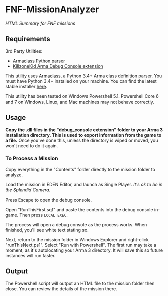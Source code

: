 # FNF-MissionAnalyzer
*HTML Summary for FNF missions*

## Requirements

3rd Party Utilities:
* [Armaclass Python parser](https://github.com/overfl0/Armaclass)
* [KillzoneKid Arma Debug Console extension](http://killzonekid.com/arma-console-extension-debug_console-dll-v3-0/)


This utility uses [Armaclass](https://github.com/overfl0/Armaclass), a Python 3.4+ Arma class definition parser. You must have Python 3.4+ installed on your machine. You can find the latest stable installer [here](https://www.python.org/downloads/).

This utility has been tested on Windows Powershell 5.1. Powershell Core 6 and 7 on Windows, Linux, and Mac machines may not behave correctly.

## Usage

**Copy the .dll files in the "debug_console extension" folder to your Arma 3 installation directory. This is used to export information from the game to a file.**
Once you've done this, unless the directory is wiped or moved, you won't need to do it again.

### To Process a Mission
Copy everything in the "Contents" folder directly to the mission folder to analyze.

Load the mission in EDEN Editor, and launch as Single Player. _It's ok to be in the Splendid Camera._

Press Escape to open the debug console.

Open "RunThisFirst.sqf" and paste the contents into the debug console in-game. Then press `LOCAL EXEC`.

The process will open a debug console as the process works. When finished, you'll see white text stating so.

Next, return to the mission folder in Windows Explorer and right-click "runThisNext.ps1". Select "Run with Powershell". The first run may take a moment, as it's autolocating your Arma 3 directory. It will save this so future instances will run faster.

## Output

The Powershell script will output an HTML file to the mission folder then close. You can review the details of the mission there.